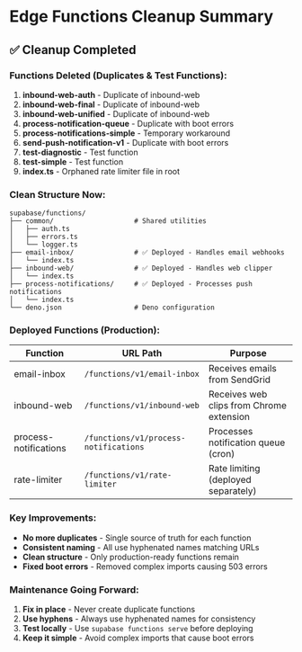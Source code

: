 # Edge Functions Cleanup Summary

## ✅ Cleanup Completed

### Functions Deleted (Duplicates & Test Functions):
1. **inbound-web-auth** - Duplicate of inbound-web
2. **inbound-web-final** - Duplicate of inbound-web
3. **inbound-web-unified** - Duplicate of inbound-web
4. **process-notification-queue** - Duplicate with boot errors
5. **process-notifications-simple** - Temporary workaround
6. **send-push-notification-v1** - Duplicate with boot errors
7. **test-diagnostic** - Test function
8. **test-simple** - Test function
9. **index.ts** - Orphaned rate limiter file in root

### Clean Structure Now:
```
supabase/functions/
├── common/                    # Shared utilities
│   ├── auth.ts
│   ├── errors.ts
│   └── logger.ts
├── email-inbox/               # ✅ Deployed - Handles email webhooks
│   └── index.ts
├── inbound-web/               # ✅ Deployed - Handles web clipper
│   └── index.ts
├── process-notifications/     # ✅ Deployed - Processes push notifications
│   └── index.ts
└── deno.json                  # Deno configuration
```

### Deployed Functions (Production):
| Function | URL Path | Purpose |
|----------|----------|---------|
| email-inbox | `/functions/v1/email-inbox` | Receives emails from SendGrid |
| inbound-web | `/functions/v1/inbound-web` | Receives web clips from Chrome extension |
| process-notifications | `/functions/v1/process-notifications` | Processes notification queue (cron) |
| rate-limiter | `/functions/v1/rate-limiter` | Rate limiting (deployed separately) |

### Key Improvements:
- **No more duplicates** - Single source of truth for each function
- **Consistent naming** - All use hyphenated names matching URLs
- **Clean structure** - Only production-ready functions remain
- **Fixed boot errors** - Removed complex imports causing 503 errors

### Maintenance Going Forward:
1. **Fix in place** - Never create duplicate functions
2. **Use hyphens** - Always use hyphenated names for consistency
3. **Test locally** - Use `supabase functions serve` before deploying
4. **Keep it simple** - Avoid complex imports that cause boot errors
